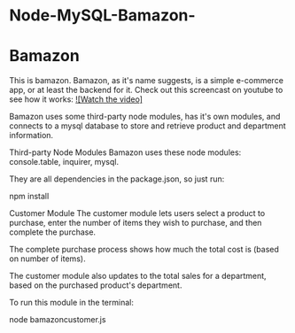 # Node-MySQL-Bamazon-
# Bamazon

This is bamazon. Bamazon, as it's name suggests, is a simple e-commerce app, or at least the backend for it. Check out this screencast on youtube to see how it works:  [![Watch the video]](https://www.youtube.com/watch?v=OA4tVWkye7Y)

Bamazon uses some third-party node modules, has it's own modules, and connects to a mysql database to store and retrieve product and department information.

Third-party Node Modules
Bamazon uses these node modules: console.table, inquirer, mysql.

They are all dependencies in the package.json, so just run:

npm install

Customer Module
The customer module lets users select a product to purchase, enter the number of items they wish to purchase, and then complete the purchase.

The complete purchase process shows how much the total cost is (based on number of items).

The customer module also updates to the total sales for a department, based on the purchased product's department.

To run this module in the terminal:

node bamazoncustomer.js
